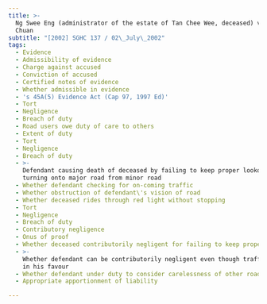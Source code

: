 ```yaml
---
title: >-
  Ng Swee Eng (administrator of the estate of Tan Chee Wee, deceased) v Ang Oh
  Chuan
subtitle: "[2002] SGHC 137 / 02\_July\_2002"
tags:
  - Evidence
  - Admissibility of evidence
  - Charge against accused
  - Conviction of accused
  - Certified notes of evidence
  - Whether admissible in evidence
  - 's 45A(5) Evidence Act (Cap 97, 1997 Ed)'
  - Tort
  - Negligence
  - Breach of duty
  - Road users owe duty of care to others
  - Extent of duty
  - Tort
  - Negligence
  - Breach of duty
  - >-
    Defendant causing death of deceased by failing to keep proper lookout when
    turning onto major road from minor road
  - Whether defendant checking for on-coming traffic
  - Whether obstruction of defendant\'s vision of road
  - Whether deceased rides through red light without stopping
  - Tort
  - Negligence
  - Breach of duty
  - Contributory negligence
  - Onus of proof
  - Whether deceased contributorily negligent for failing to keep proper lookout
  - >-
    Whether defendant can be contributorily negligent even though traffic lights
    in his favour
  - Whether defendant under duty to consider carelessness of other road users
  - Appropriate apportionment of liability

---
```


